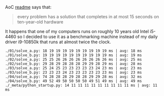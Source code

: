 AoC [readme](https://adventofcode.com/2024/about) says that:
> every problem has a solution that completes in at most 15 seconds on ten-year-old hardware

It happens that one of my computers runs on roughly 10 years old Intel i5-4460 so I decided to use it as a benchmarking machine instead of my daily driver i9-10850k that runs at almost twice the clock.

```
./01/solve_a.py: 18 19 19 19 19 19 19 19 19 19 ms | avg: 18 ms
./01/solve_b.py: 19 19 19 19 19 19 19 19 19 19 ms | avg: 19 ms
./02/solve_a.py: 25 25 26 26 26 26 26 26 26 26 ms | avg: 25 ms
./02/solve_b.py: 29 28 29 28 28 28 29 29 28 29 ms | avg: 28 ms
./03/solve_a.py: 25 24 25 23 23 23 23 23 24 23 ms | avg: 23 ms
./03/solve_b.py: 23 23 23 24 23 23 23 23 23 23 ms | avg: 23 ms
./04/solve_a.py: 74 28 28 28 29 28 28 29 29 28 ms | avg: 32 ms
./04/solve_b.py: 49 52 49 50 50 50 50 49 51 49 ms | avg: 49 ms
./_meta/python_startup.py: 14 11 11 11 11 11 11 11 11 11 ms | avg: 11 ms
```

